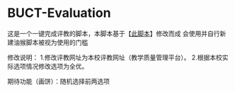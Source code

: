 # BUCT-Evaluation
这是一个一键完成评教的脚本，本脚本基于【[此脚本](https://github.com/Li7777777/tustPJ)】修改而成
会使用并自行新建油猴脚本被视为使用的门槛

修改说明：
1.修改评教网址为本校评教网址（教学质量管理平台）。
2.根据本校实际选项情况修改选项为全优。

期待功能（画饼）：随机选择前两选项
